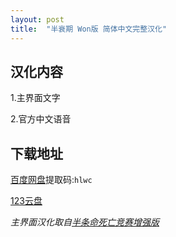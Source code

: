 ```yaml
---
layout: post
title:  "半衰期 Won版 简体中文完整汉化"
---
```

## 汉化内容
1.主界面文字

2.官方中文语音
## 下载地址
[百度网盘](https://pan.baidu.com/s/1JNIYFL75yaFmxY4oG4pzWw?pwd=hlwc)提取码:`hlwc`

[123云盘](https://www.123pan.com/s/9s7uVv-w5xiH.html)

*主界面汉化取自[半条命死亡竞赛增强版](https://tieba.baidu.com/p/3185095676)*

